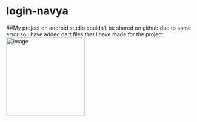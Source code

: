# login-navya
##My project on android studio couldn't be shared on github due to some error so I have added dart files that I have made for the project.
<img width="207" alt="image" src="https://user-images.githubusercontent.com/112862379/215164531-05ae9177-8123-4814-80df-2fff57096693.png">
